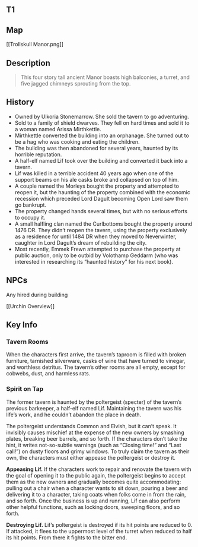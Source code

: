 ## T1

## Map

[[Trollskull Manor.png]]

## Description

> This four story tall ancient Manor boasts high balconies, a turret, and five jagged chimneys sprouting from the top.

## History

- Owned by Ulkoria Stonemarrow. She sold the tavern to go adventuring.
- Sold to a family of shield dwarves. They fell on hard times and sold it to a woman named Arissa Mirthkettle.
- Mirthkettle converted the building into an orphanage. She turned out to be a hag who was cooking and eating the children.
- The building was then abandoned for several years, haunted by its horrible reputation.
- A half-elf named Lif took over the building and converted it back into a tavern.
- Lif was killed in a terrible accident 40 years ago when one of the support beams on his ale casks broke and collapsed on top of him.
- A couple named the Morleys bought the property and attempted to reopen it, but the haunting of the property combined with the economic recession which preceded Lord Dagult becoming Open Lord saw them go bankrupt.
- The property changed hands several times, but with no serious efforts to occupy it.
- A small halfling clan named the Curlbottoms bought the property around 1476 DR. They didn’t reopen the tavern, using the property exclusively as a residence for until 1484 DR when they moved to Neverwinter, caughter in Lord Dagult’s dream of rebuilding the city.
- Most recently, Emmek Frewn attempted to purchase the property at public auction, only to be outbid by Volothamp Geddarm (who was interested in researching its “haunted history” for his next book).

## NPCs

Any hired during building

[[Urchin Overview]]

## Key Info

### Tavern Rooms

When the characters first arrive, the tavern’s taproom is filled with broken furniture, tarnished silverware, casks of wine that have turned to vinegar, and worthless detritus. The tavern’s other rooms are all empty, except for cobwebs, dust, and harmless rats.

### Spirit on Tap

The former tavern is haunted by the poltergeist (specter) of the tavern’s previous barkeeper, a half-elf named Lif. Maintaining the tavern was his life’s work, and he couldn’t abandon the place in death.

The poltergeist understands Common and Elvish, but it can’t speak. It invisibly causes mischief at the expense of the new owners by smashing plates, breaking beer barrels, and so forth. If the characters don’t take the hint, it writes not-so-subtle warnings (such as “Closing time!” and “Last call!”) on dusty floors and grimy windows. To truly claim the tavern as their own, the characters must either appease the poltergeist or destroy it.

**Appeasing Lif.** If the characters work to repair and renovate the tavern with the goal of opening it to the public again, the poltergeist begins to accept them as the new owners and gradually becomes quite accommodating: pulling out a chair when a character wants to sit down, pouring a beer and delivering it to a character, taking coats when folks come in from the rain, and so forth. Once the business is up and running, Lif can also perform other helpful functions, such as locking doors, sweeping floors, and so forth.

**Destroying Lif.** Lif’s poltergeist is destroyed if its hit points are reduced to 0. If attacked, it flees to the uppermost level of the turret when reduced to half its hit points. From there it fights to the bitter end.
